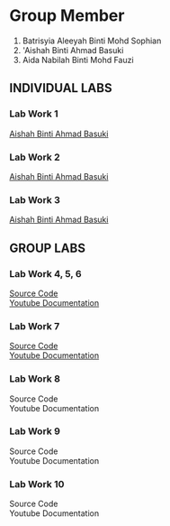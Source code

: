 # Group Member
1. Batrisyia Aleeyah Binti Mohd Sophian
2. 'Aishah Binti Ahmad Basuki
3. Aida Nabilah Binti Mohd Fauzi

## INDIVIDUAL LABS
### Lab Work 1 
<a href="https://t.me/c/1268048899/34299?thread=33987"> Aishah Binti Ahmad Basuki </a> <br>

### Lab Work 2 
<a href="https://t.me/c/1268048899/34300?thread=33988"> Aishah Binti Ahmad Basuki  </a> <br>

### Lab Work 3
<a href="https://t.me/c/1268048899/37608?thread=34431"> Aishah Binti Ahmad Basuki </a> <br>

## GROUP LABS
### Lab Work 4, 5, 6
<a href="https://github.com/ishayee/Basic-Flutter-CRUD"> Source Code </a> <br>
<a href="https://youtu.be/HU5c1ThgGmw"> Youtube Documentation </a> <br>

### Lab Work 7
<a href="https://github.com/ishayee/Basic-Flutter-CRUD"> Source Code </a> <br>
<a href="https://youtu.be/y0ZhCn-ImEQ"> Youtube Documentation </a> <br>

### Lab Work 8
<a > Source Code </a> <br>
<a > Youtube Documentation </a> <br>

### Lab Work 9
<a > Source Code </a> <br>
<a > Youtube Documentation </a> <br>

### Lab Work 10
<a > Source Code </a> <br>
<a > Youtube Documentation </a> <br>
